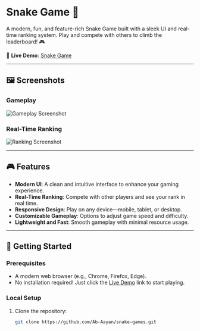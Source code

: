 # Snake Game 🐍

A modern, fun, and feature-rich Snake Game built with a sleek UI and real-time ranking system. Play and compete with others to climb the leaderboard! 🎮

🌟 **Live Demo**: [Snake Game](https://ab-aayan.github.io/snake-games/)

---

## 🖼️ Screenshots

### Gameplay
![Gameplay Screenshot](https://github.com/Ab-Aayan/snake-games/blob/master/Screenshot%20from%202025-01-24%2017-26-42.png)

### Real-Time Ranking
![Ranking Screenshot](https://github.com/Ab-Aayan/snake-games/blob/master/Screenshot%20from%202025-01-24%2017-26-37.png)

---

## 🎮 Features

- **Modern UI**: A clean and intuitive interface to enhance your gaming experience.
- **Real-Time Ranking**: Compete with other players and see your rank in real time.
- **Responsive Design**: Play on any device—mobile, tablet, or desktop.
- **Customizable Gameplay**: Options to adjust game speed and difficulty.
- **Lightweight and Fast**: Smooth gameplay with minimal resource usage.

---

## 🚀 Getting Started

### Prerequisites
- A modern web browser (e.g., Chrome, Firefox, Edge).
- No installation required! Just click the [Live Demo](https://ab-aayan.github.io/snake-games/) link to start playing.

### Local Setup
1. Clone the repository:
   ```bash
   git clone https://github.com/Ab-Aayan/snake-games.git
